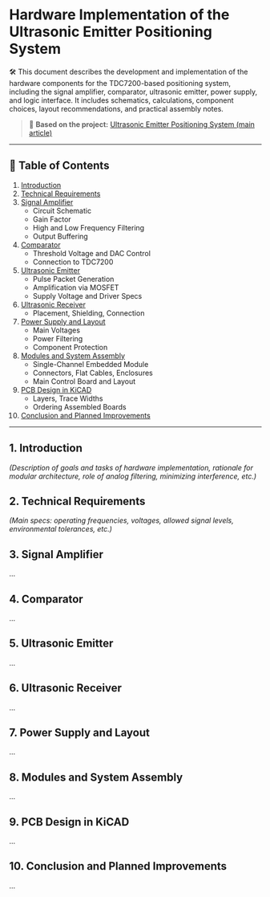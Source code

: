 # Hardware Implementation of the Ultrasonic Emitter Positioning System

🛠️ This document describes the development and implementation of the hardware components for the TDC7200-based positioning system, including the signal amplifier, comparator, ultrasonic emitter, power supply, and logic interface. It includes schematics, calculations, component choices, layout recommendations, and practical assembly notes.

> 📎 **Based on the project:** [Ultrasonic Emitter Positioning System (main article)](https://github.com/du-dim/Ultrasonic-Emitter-Positioning-System/blob/main/article.md)

---

## 📑 Table of Contents

1. [Introduction](#1-introduction)
2. [Technical Requirements](#2-technical-requirements)
3. [Signal Amplifier](#3-signal-amplifier)
   - Circuit Schematic
   - Gain Factor
   - High and Low Frequency Filtering
   - Output Buffering
4. [Comparator](#4-comparator)
   - Threshold Voltage and DAC Control
   - Connection to TDC7200
5. [Ultrasonic Emitter](#5-ultrasonic-emitter)
   - Pulse Packet Generation
   - Amplification via MOSFET
   - Supply Voltage and Driver Specs
6. [Ultrasonic Receiver](#6-ultrasonic-receiver)
   - Placement, Shielding, Connection
7. [Power Supply and Layout](#7-power-supply-and-layout)
   - Main Voltages
   - Power Filtering
   - Component Protection
8. [Modules and System Assembly](#8-modules-and-system-assembly)
   - Single-Channel Embedded Module
   - Connectors, Flat Cables, Enclosures
   - Main Control Board and Layout
9. [PCB Design in KiCAD](#9-pcb-design-in-kicad)
   - Layers, Trace Widths
   - Ordering Assembled Boards
10. [Conclusion and Planned Improvements](#10-conclusion-and-planned-improvements)

---

## 1. Introduction

*(Description of goals and tasks of hardware implementation, rationale for modular architecture, role of analog filtering, minimizing interference, etc.)*

## 2. Technical Requirements

*(Main specs: operating frequencies, voltages, allowed signal levels, environmental tolerances, etc.)*

## 3. Signal Amplifier

...

## 4. Comparator

...

## 5. Ultrasonic Emitter

...

## 6. Ultrasonic Receiver

...

## 7. Power Supply and Layout

...

## 8. Modules and System Assembly

...

## 9. PCB Design in KiCAD

...

## 10. Conclusion and Planned Improvements

...
